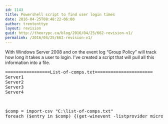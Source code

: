 ```yaml
---
id: 1143
title: Powershell script to find user login times
date: 2016-04-25T08:48:22-06:00
author: trententtye
layout: revision
guid: http://theorypc.ca/blog/2016/04/25/662-revision-v1/
permalink: /2016/04/25/662-revision-v1/
---
```

With Windows Server 2008 and on the event log &#8220;Group Policy&#8221; will track how long it takes a user to login. I&#8217;ve created a script that will pull all this information into a file.

<pre class="lang:default decode:true ">=================List-of-comps.txt======================
Server1
Server2
Server3
Server4</pre>

&nbsp;

<pre class="lang:ps decode:true ">$comp = import-csv "C:\list-of-comps.txt"
foreach ($entry in $comp) {(get-winevent -listprovider microsoft-windows-grouppolicy) |get-winevent -computername $entry.comp |where {$_.id -eq 8001}| format-table timecreated, message -auto | out-file -append "C:\Users\trententtye\Desktop\New Text Document (2).txt"}</pre>

&nbsp;

<!-- AddThis Advanced Settings generic via filter on the_content -->

<!-- AddThis Share Buttons generic via filter on the_content -->